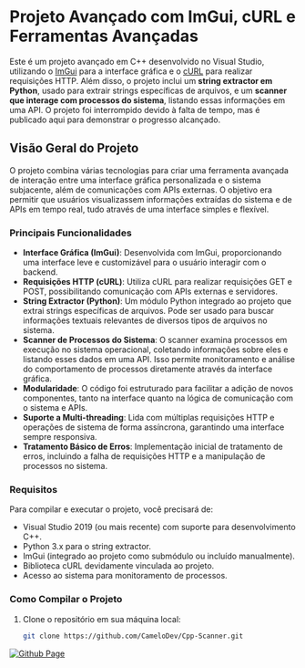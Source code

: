 # Projeto Avançado com ImGui, cURL e Ferramentas Avançadas

Este é um projeto avançado em C++ desenvolvido no Visual Studio, utilizando o [ImGui](https://github.com/ocornut/imgui) para a interface gráfica e o [cURL](https://curl.se/) para realizar requisições HTTP. Além disso, o projeto inclui um **string extractor em Python**, usado para extrair strings específicas de arquivos, e um **scanner que interage com processos do sistema**, listando essas informações em uma API. O projeto foi interrompido devido à falta de tempo, mas é publicado aqui para demonstrar o progresso alcançado.

## Visão Geral do Projeto

O projeto combina várias tecnologias para criar uma ferramenta avançada de interação entre uma interface gráfica personalizada e o sistema subjacente, além de comunicações com APIs externas. O objetivo era permitir que usuários visualizassem informações extraídas do sistema e de APIs em tempo real, tudo através de uma interface simples e flexível.

### Principais Funcionalidades

- **Interface Gráfica (ImGui)**: Desenvolvida com ImGui, proporcionando uma interface leve e customizável para o usuário interagir com o backend.
- **Requisições HTTP (cURL)**: Utiliza cURL para realizar requisições GET e POST, possibilitando comunicação com APIs externas e servidores.
- **String Extractor (Python)**: Um módulo Python integrado ao projeto que extrai strings específicas de arquivos. Pode ser usado para buscar informações textuais relevantes de diversos tipos de arquivos no sistema.
- **Scanner de Processos do Sistema**: O scanner examina processos em execução no sistema operacional, coletando informações sobre eles e listando esses dados em uma API. Isso permite monitoramento e análise do comportamento de processos diretamente através da interface gráfica.
- **Modularidade**: O código foi estruturado para facilitar a adição de novos componentes, tanto na interface quanto na lógica de comunicação com o sistema e APIs.
- **Suporte a Multi-threading**: Lida com múltiplas requisições HTTP e operações de sistema de forma assíncrona, garantindo uma interface sempre responsiva.
- **Tratamento Básico de Erros**: Implementação inicial de tratamento de erros, incluindo a falha de requisições HTTP e a manipulação de processos no sistema.

### Requisitos

Para compilar e executar o projeto, você precisará de:

- Visual Studio 2019 (ou mais recente) com suporte para desenvolvimento C++.
- Python 3.x para o string extractor.
- ImGui (integrado ao projeto como submódulo ou incluído manualmente).
- Biblioteca cURL devidamente vinculada ao projeto.
- Acesso ao sistema para monitoramento de processos.

### Como Compilar o Projeto

1. Clone o repositório em sua máquina local:
   ```bash
   git clone https://github.com/CameloDev/Cpp-Scanner.git
   
[![Github Page](https://komarev.com/ghpvc/?username=your-github-camelo-dev&color=131313)](https://github.com/camelodev/cpp-scanner)

